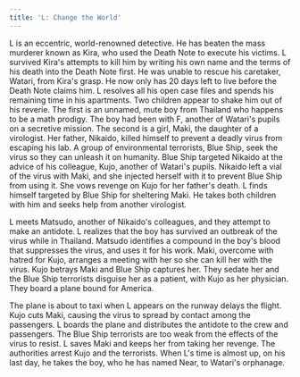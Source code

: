 ```yaml
---
title: 'L: Change the World'
---
```


L is an eccentric, world-renowned detective. He has beaten the mass murderer
known as Kira, who used the Death Note to execute his victims. L survived Kira's
attempts to kill him by writing his own name and the terms of his death into the
Death Note first. He was unable to rescue his caretaker, Watari, from Kira's
grasp. He now only has 20 days left to live before the Death Note claims him. L
resolves all his open case files and spends his remaining time in his
apartments. Two children appear to shake him out of his reverie. The first is an
unnamed, mute boy from Thailand who happens to be a math prodigy. The boy had
been with F, another of Watari's pupils on a secretive mission. The second is a
girl, Maki, the daughter of a virologist. Her father, Nikaido, killed himself to
prevent a deadly virus from escaping his lab. A group of environmental
terrorists, Blue Ship, seek the virus so they can unleash it on humanity. Blue
Ship targeted Nikaido at the advice of his colleague, Kujo, another of Watari's
pupils. Nikaido left a vial of the virus with Maki, and she injected herself
with it to prevent Blue Ship from using it. She vows revenge on Kujo for her
father's death. L finds himself targeted by Blue Ship for sheltering Maki. He
takes both children with him and seeks help from another virologist.

L meets Matsudo, another of Nikaido's colleagues, and they attempt to make an
antidote. L realizes that the boy has survived an outbreak of the virus while in
Thailand. Matsudo identifies a compound in the boy's blood that suppresses the
virus, and uses it for his work. Maki, overcome with hatred for Kujo, arranges a
meeting with her so she can kill her with the virus. Kujo betrays Maki and Blue
Ship captures her. They sedate her and the Blue Ship terrorists disguise her as
a patient, with Kujo as her physician. They board a plane bound for America.

The plane is about to taxi when L appears on the runway delays the flight. Kujo
cuts Maki, causing the virus to spread by contact among the passengers. L boards
the plane and distributes the antidote to the crew and passengers. The Blue Ship
terrorists are too weak from the effects of the virus to resist. L saves Maki
and keeps her from taking her revenge. The authorities arrest Kujo and the
terrorists. When L's time is almost up, on his last day, he takes the boy, who
he has named Near, to Watari's orphanage.
